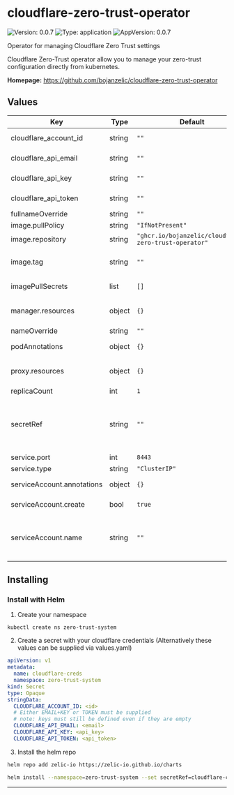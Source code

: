 # cloudflare-zero-trust-operator

![Version: 0.0.7](https://img.shields.io/badge/Version-0.0.7-informational?style=flat-square) ![Type: application](https://img.shields.io/badge/Type-application-informational?style=flat-square) ![AppVersion: 0.0.7](https://img.shields.io/badge/AppVersion-0.0.7-informational?style=flat-square)

Operator for managing Cloudflare Zero Trust settings

Cloudflare Zero-Trust operator allow you to manage your zero-trust configuration directly from kubernetes.

**Homepage:** <https://github.com/bojanzelic/cloudflare-zero-trust-operator>

## Values

| Key | Type | Default | Description |
|-----|------|---------|-------------|
| cloudflare_account_id | string | `""` | Cloudflare Account ID - required (or set secretRef) |
| cloudflare_api_email | string | `""` | Cloudflare API Email - required (or set secretRef) |
| cloudflare_api_key | string | `""` | API Key from cloudflare - required (or set secretRef) |
| cloudflare_api_token | string | `""` | Cloudflare API Token - required (or set secretRef) |
| fullnameOverride | string | `""` | override name for helm chart |
| image.pullPolicy | string | `"IfNotPresent"` | manager pullPolicy |
| image.repository | string | `"ghcr.io/bojanzelic/cloudflare-zero-trust-operator"` | manager image repo |
| image.tag | string | `""` | Overrides the image tag whose default is the chart appVersion. |
| imagePullSecrets | list | `[]` | config reference for pulling containers |
| manager.resources | object | `{}` | limits & requests(cpu & memory) to apply to the manager container |
| nameOverride | string | `""` | override name for helm chart |
| podAnnotations | object | `{}` | annotations to add to the pod |
| proxy.resources | object | `{}` | limits & requests(cpu & memory) to apply to the manager container |
| replicaCount | int | `1` | number of replicas to run |
| secretRef | string | `""` | name of the secret that contains the following keys: CLOUDFLARE_ACCOUNT_ID, CLOUDFLARE_API_KEY, CLOUDFLARE_API_EMAIL, CLOUDFLARE_API_TOKEN |
| service.port | int | `8443` | port of service |
| service.type | string | `"ClusterIP"` | type of service |
| serviceAccount.annotations | object | `{}` | Annotations to add to the service account |
| serviceAccount.create | bool | `true` | Specifies whether a service account should be created |
| serviceAccount.name | string | `""` | The name of the service account to use. If not set and create is true, a name is generated using the fullname template |

## Installing

### Install with Helm

1) Create your namespace
```
kubectl create ns zero-trust-system
```

2) Create a secret with your cloudflare credentials (Alternatively these values can be supplied via values.yaml)

```yaml
apiVersion: v1
metadata:
  name: cloudflare-creds
  namespace: zero-trust-system
kind: Secret
type: Opaque
stringData:
  CLOUDFLARE_ACCOUNT_ID: <id>
  # Either EMAIL+KEY or TOKEN must be supplied
  # note: keys must still be defined even if they are empty
  CLOUDFLARE_API_EMAIL: <email>
  CLOUDFLARE_API_KEY: <api_key>
  CLOUDFLARE_API_TOKEN: <api_token>
```

3) Install the helm repo

```bash
helm repo add zelic-io https://zelic-io.github.io/charts

helm install --namespace=zero-trust-system --set secretRef=cloudflare-creds cloudflare-zero-trust-operator zelic-io/cloudflare-zero-trust-operator
```

---
